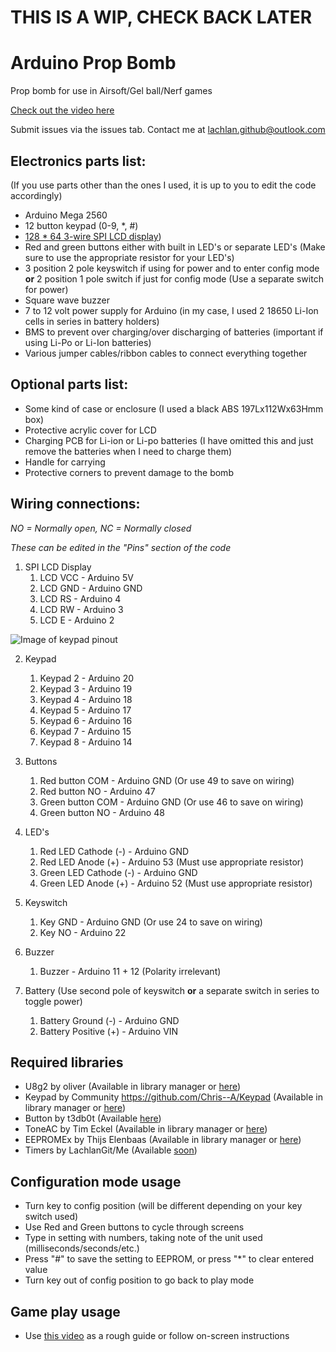# THIS IS A WIP, CHECK BACK LATER

# Arduino Prop Bomb
Prop bomb for use in Airsoft/Gel ball/Nerf games

[Check out the video here](https://youtu.be/Dwf5lzY_378)

Submit issues via the issues tab. Contact me at lachlan.github@outlook.com

## Electronics parts list: 
(If you use parts other than the ones I used, it is up to you to edit the code accordingly)
- Arduino Mega 2560
- 12 button keypad (0-9, *, #)
- [128 * 64 3-wire SPI LCD display](https://www.digikey.com.au/product-detail/en/dfrobot/DFR0091/DFR0091-ND/7597123))
- Red and green buttons either with built in LED's or separate LED's (Make sure to use the appropriate resistor for your LED's)
- 3 position 2 pole keyswitch if using for power and to enter config mode **or** 2 position 1 pole switch if just for config mode (Use a separate switch for power)
- Square wave buzzer
- 7 to 12 volt power supply for Arduino (in my case, I used 2 18650 Li-Ion cells in series in battery holders)
- BMS to prevent over charging/over discharging of batteries (important if using Li-Po or Li-Ion batteries)
- Various jumper cables/ribbon cables to connect everything together

## Optional parts list: 
- Some kind of case or enclosure (I used a black ABS 197Lx112Wx63Hmm box)
- Protective acrylic cover for LCD
- Charging PCB for Li-ion or Li-po batteries (I have omitted this and just remove the batteries when I need to charge them)
- Handle for carrying
- Protective corners to prevent damage to the bomb

## Wiring connections: 
*NO = Normally open, NC = Normally closed*

*These can be edited in the "Pins" section of the code*

1. SPI LCD Display
    1. LCD VCC - Arduino 5V
    2. LCD GND - Arduino GND
    3. LCD RS - Arduino 4
    4. LCD RW - Arduino 3
    5. LCD E - Arduino 2

![Image of keypad pinout](https://github.com/Voltage99/Arduino_Prop_Bomb/blob/d9e85f99d4aa42dad52defa2432119da7a1e23b5/Keypad%20pinout.jpg)

2. Keypad
    1. Keypad 2 - Arduino 20
    2. Keypad 3 - Arduino 19
    3. Keypad 4 - Arduino 18
    4. Keypad 5 - Arduino 17
    5. Keypad 6 - Arduino 16
    6. Keypad 7 - Arduino 15
    7. Keypad 8 - Arduino 14

3. Buttons
    1. Red button COM - Arduino GND (Or use 49 to save on wiring)
    2. Red button NO - Arduino 47
    3. Green button COM - Arduino GND (Or use 46 to save on wiring)
    4. Green button NO - Arduino 48

4. LED's
    1. Red LED Cathode (-) - Arduino GND
    2. Red LED Anode (+) - Arduino 53 (Must use appropriate resistor)
    3. Green LED Cathode (-) - Arduino GND
    4. Green LED Anode (+) - Arduino 52 (Must use appropriate resistor)

5. Keyswitch
    1. Key GND - Arduino GND (Or use 24 to save on wiring)
    2. Key NO - Arduino 22

6. Buzzer
    1. Buzzer - Arduino 11 + 12 (Polarity irrelevant)

7. Battery (Use second pole of keyswitch **or** a separate switch in series to toggle power)
    1. Battery Ground (-) - Arduino GND
    2. Battery Positive (+) - Arduino VIN

## Required libraries
- U8g2 by oliver (Available in library manager or [here](https://github.com/olikraus/u8g2))
- Keypad by Community https://github.com/Chris--A/Keypad (Available in library manager or [here](https://github.com/Chris--A/Keypad))
- Button by t3db0t (Available [here](https://github.com/virgildisgr4ce/Button))
- ToneAC by Tim Eckel (Available in library manager or [here](https://github.com/teckel12/arduino-toneac))
- EEPROMEx by Thijs Elenbaas (Available in library manager or [here](http://playground.arduino.cc/Code/EEPROMex))
- Timers by LachlanGit/Me (Available [soon](http://github.com))

## Configuration mode usage
- Turn key to config position (will be different depending on your key switch used)
- Use Red and Green buttons to cycle through screens
- Type in setting with numbers, taking note of the unit used (milliseconds/seconds/etc.)
- Press "#" to save the setting to EEPROM, or press "\*" to clear entered value
- Turn key out of config position to go back to play mode

## Game play usage
- Use [this video](https://youtu.be/Dwf5lzY_378) as a rough guide or follow on-screen instructions
